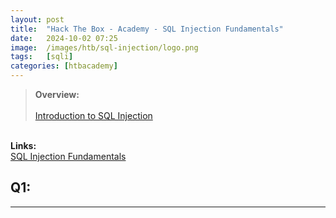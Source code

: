 ```yaml
---
layout: post
title:  "Hack The Box - Academy - SQL Injection Fundamentals"
date:   2024-10-02 07:25
image:  /images/htb/sql-injection/logo.png
tags:   [sqli]
categories: [htbacademy]
---
```


><b>Overview:</b>
<br/><br/>
<a href="https://academy.hackthebox.com/module/33/section/193">Introduction to SQL Injection</a>

<br/>
<b>Links:</b>
<br/>
<a href="https://academy.hackthebox.com/module/33/section/177">SQL Injection Fundamentals</a>
<br/>


## Q1:  

<hr/>